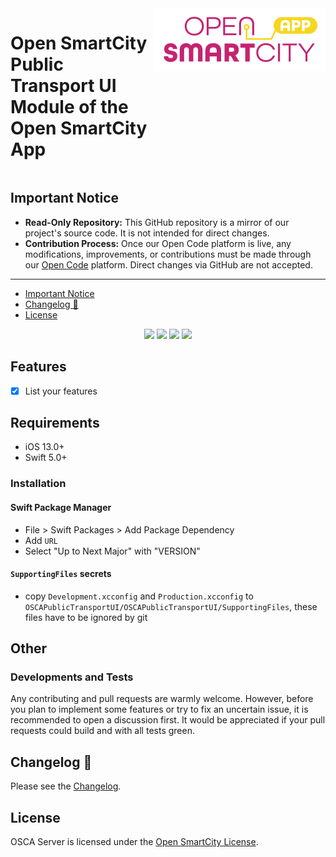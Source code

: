 <div style="display:flex;gap:1%;margin-bottom:20px">
  <h1 style="border:none">Open SmartCity Public Transport UI Module of the Open SmartCity App</h1>
  <img height="100px" alt="logo" src="Docs/img/logo.svg">
</div>

## Important Notice

- **Read-Only Repository:** This GitHub repository is a mirror of our project's source code. It is not intended for direct changes.
- **Contribution Process:** Once our Open Code platform is live, any modifications, improvements, or contributions must be made through our [Open Code](https://gitlab.opencode.de/) platform. Direct changes via GitHub are not accepted.

---

- [Important Notice](#important-notice)
- [Changelog 📝](#changelog-)
- [License](#license)

<p align="center">
<img src="https://img.shields.io/badge/Platform%20Compatibility%20-ios-red">
<img src="https://img.shields.io/badge/Swift%20Compatibility%20-5.5%20%7C%205.4%20%7C%205.3%20%7C%205.2%20%7C%205.1-blue">
<a href="#"><img src="https://img.shields.io/badge/Swift-Doc-inactive"></a>
<a href="https://swift.org/package-manager/"><img src="https://img.shields.io/badge/SPM-supported-DE5C43.svg?style=flat"></a>
</p>

## Features
- [x] List your features

## Requirements

- iOS 13.0+
- Swift 5.0+

### Installation
#### Swift Package Manager
- File > Swift Packages > Add Package Dependency
- Add `URL`
- Select "Up to Next Major" with "VERSION"
#### `SupportingFiles` secrets #####
* copy `Development.xcconfig` and `Production.xcconfig` to `OSCAPublicTransportUI/OSCAPublicTransportUI/SupportingFiles`, these files have to be ignored by git
## Other
### Developments and Tests

Any contributing and pull requests are warmly welcome. However, before you plan to implement some features or try to fix an uncertain issue, it is recommended to open a discussion first. It would be appreciated if your pull requests could build and with all tests green.

## Changelog 📝

Please see the [Changelog](CHANGELOG.md).

## License

OSCA Server is licensed under the [Open SmartCity License](LICENSE.md).
